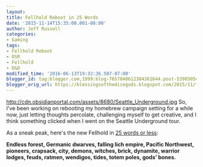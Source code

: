 ```yaml
---
layout:  
title: Fellhold Reboot in 25 Words
date: '2015-11-14T15:35:00.001-08:00'
author: Jeff Russell
categories:
- Gaming
tags:
- Fellhold Reboot
- OSR
- Fellhold
- D&D
modified_time: '2016-06-13T19:32:36.507-07:00'
blogger_id: tag:blogger.com,1999:blog-7657840612384361644.post-5398505477722365432
blogger_orig_url: https://blessingsofthedicegods.blogspot.com/2015/11/fellhold-reboot-in-25-words.html
---
```


 <http://cdn.obsidianportal.com/assets/8680/Seattle_Underground.jpg>  So, I've been working on rebooting my homebrew campaign setting for a while now, just letting thoughts percolate, challenging myself to get creative, and I think something clicked when I went on the Seattle Underground tour. 
  
As a sneak peak, here's the new Fellhold in [25 words or less](http://mbenign.blogspot.com/2009/03/wohoon-in-less-than-10-words.html):  
  
**Endless forest, Germanic dwarves, falling lich empire, Pacific Northwest, pioneers, crapsack, city, demons, witches, brick, dynamite, warrior lodges, feuds, ratmen, wendigos, tides, totem poles, gods’ bones.** 
